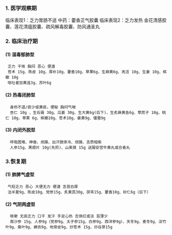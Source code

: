 ### 1. 医学观察期
临床表现1：乏力胃肠不适  中药：藿香正气胶囊
临床表现2：乏力发热  金花清感胶囊、莲花清瘟胶囊、疏风解毒胶囊、防风通圣丸

### 2. 临床治疗期
#### (1) 湿毒郁肺型
     乏力 干咳 胸闷 恶心 便溏
     苍术 15g、陈皮 10g、厚朴10g、藿香10g、草果6g、生麻黄6g、羌活 10g、生姜 10g、槟榔 10g
     呕吐者加黄连3g、苏叶6g
#### (2) 热毒闭肺型
      身热不退/痰少或黄痰，便秘 胸闷气喘
      杏仁 10g 、生石膏 30g、瓜蒌 30g、生大黄6g(后下)、生炙麻黄各6g、葶苈子 10g、桃仁 10g、草果 6g、槟榔10g、苍术10g、姜黄9g、僵蚕9g
      
#### (3) 内闭外脱型
      呼吸困难、神昏、烦躁、出汗肢体冷、烦躁、舌质暗紫
      人参15g、黑顺片 10g(先煎)、山茱萸 15g 送服安宫牛黄丸或合香丸
      
### 3.恢复期
#### (1) 肺脾气虚型
     气短乏力 恶心 大便无力 便溏 舌苔白厚
     法半夏9g、陈皮10g、党参15g、炙黄芪30g、茯苓15g、藿香10g、砂仁6g（后下）
#### (2) 气阴两虚型
      咳嗽 无痰乏力 口干 发汗 手足心热 舌体红或淡 苔薄少
      南沙参 15g、人参9g（党参9g、太子参15g、白参9g、西洋参9g）、天冬9g、麦冬9g、淡竹叶9g、桑叶9g、蝉衣9g、地骨皮9g、炒苍术 15g、炒谷芽15g

